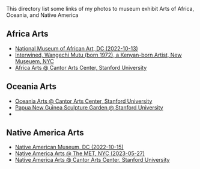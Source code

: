 
This directory list some links of my photos to museum exhibit Arts of Africa, Oceania, and Native America
## Africa Arts
* [National Museum of African Art, DC (2022-10-13)](https://photos.app.goo.gl/nASLMfMz8mphLtY76)
* [Interwined, Wangechi Mutu (born 1972), a Kenyan-born Artist, New Museuem, NYC](https://photos.app.goo.gl/JRSqBzhUFpmqej2m8)
* [Africa Arts @ Cantor Arts Center, Stanford University](https://photos.app.goo.gl/S9jkUDQLQ6HmySVn9)

## Oceania Arts
* [Oceania Arts @ Cantor Arts Center, Stanford University](https://photos.app.goo.gl/gKNrzmYmQknoPzpW8)
* [Papua New Guinea Sculpture Garden @ Stanford University](https://photos.app.goo.gl/u4uq7gKx9Ykkdjtf7)
* 
## Native America Arts
* [Native American Museum, DC (2022-10-15)](https://photos.app.goo.gl/3kaV74RzEwgcXdFz5)
* [Native America Arts @ The MET, NYC (2023-05-27)](https://photos.app.goo.gl/i8YMPP1mgYHzRBkd8)
* [Native America Arts @ Cantor Arts Center, Stanford University](https://photos.app.goo.gl/TRamqaRQTd34YCFH6)
